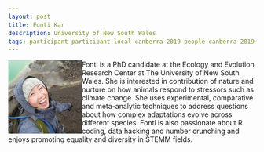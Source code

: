 ```yaml
---
layout: post
title: Fonti Kar
description: University of New South Wales
tags: participant participant-local canberra-2019-people canberra-2019-participant
---
```

<img align="left" width="150" height="150" src="/assets/people/Kar_Fonti.jpg" alt="Fonti Kar"/>Fonti is a PhD candidate at the Ecology and Evolution Research Center at The University of New South Wales. She is interested in contribution of nature and nurture on how animals respond to stressors such as climate change. She uses experimental, comparative and meta-analytic techniques to address questions about how complex adaptations evolve across different species. Fonti is also passionate about R coding, data hacking and number crunching and enjoys promoting equality and diversity in STEMM fields.  

<a href="https://fontikar.wordpress.com/" title="Homepage" target="_blank" rel="noopener">
  <i class="fa fa-home fa-2x" style="color:#4FB3A9"></i>
</a>&nbsp;
<a href="https://twitter.com/fonti_kar" title="Twitter" target="_blank"
rel="noopener">
  <i class="fa fa-twitter fa-2x" style="color:#4FB3A9"></i>
</a>